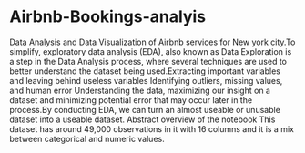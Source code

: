 # Airbnb-Bookings-analyis
Data Analysis and Data Visualization of Airbnb services for New york city.To simplify, exploratory data analysis (EDA), also known as Data Exploration is a step in the Data Analysis process, where several techniques are used to better understand the dataset being used.Extracting important variables and leaving behind useless variables Identifying outliers, missing values, and human error Understanding the data, maximizing our insight on a dataset and minimizing potential error that may occur later in the process.By conducting EDA, we can turn an almost useable or unusable dataset into a useable dataset. Abstract overview of the notebook This dataset has around 49,000 observations in it with 16 columns and it is a mix between categorical and numeric values.
